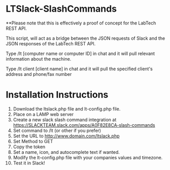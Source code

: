 # LTSlack-SlashCommands

**Please note that this is effectively a proof of concept for the LabTech REST API.

This script, will act as a bridge between the JSON requests of Slack and the JSON responses of the LabTech REST API.

Type /lt [computer name or computer ID] in chat and it will pull relevant information about the machine.

Type /lt client [client name] in chat and it will pull the specified client's address and phone/fax number

# Installation Instructions

1. Download the ltslack.php file and lt-config.php file.
2. Place on a LAMP web server
3. Create a new slack slash command integration at https://SLACKTEAM.slack.com/apps/A0F82E8CA-slash-commands
4. Set command to /lt (or other if you prefer)
5. Set the URL to http://www.domain.com/ltslack.php
6. Set Method to GET
7. Copy the token
8. Set a name, icon, and autocomplete text if wanted.
9. Modify the lt-config.php file with your companies values and timezone.
10. Test it in Slack!